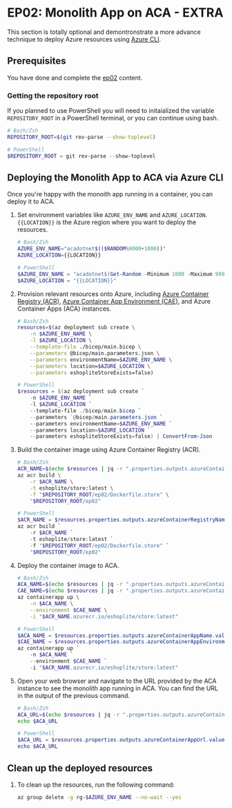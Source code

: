 # EP02: Monolith App on ACA - EXTRA

This section is totally optional and demontronstrate a more advance technique to deploy Azure resources using [Azure CLI](https://learn.microsoft.com/en-us/cli/azure/).

## Prerequisites

You have done and complete the [ep02](README.md) content.

### Getting the repository root

If you planned to use PowerShell you will need to initaialized the  variable `REPOSITORY_ROOT` in a PowerShell terminal, or you can continue using bash.

```bash
# Bazh/Zsh
REPOSITORY_ROOT=$(git rev-parse --show-toplevel)
```

```powershell
# PowerShell
$REPOSITORY_ROOT = git rev-parse --show-toplevel
```

## Deploying the Monolith App to ACA via Azure CLI

Once you're happy with the monoith app running in a container, you can deploy it to ACA.

1. Set environment variables like `AZURE_ENV_NAME` and `AZURE_LOCATION`. `{{LOCATION}}` is the Azure region where you want to deploy the resources.

    ```bash
    # Bash/Zsh
    AZURE_ENV_NAME="acadotnet$(($RANDOM%9000+1000))"
    AZURE_LOCATION={{LOCATION}}
    ```

    ```powershell
    # PowerShell
    $AZURE_ENV_NAME = "acadotnet$(Get-Random -Minimum 1000 -Maximum 9999)"
    $AZURE_LOCATION = "{{LOCATION}}"
    ```

1. Provision relevant resources onto Azure, including [Azure Container Registry (ACR)](https://learn.microsoft.com/azure/container-registry/container-registry-intro), [Azure Container App Environment (CAE)](https://learn.microsoft.com/azure/container-apps/environment), and Azure Container Apps (ACA) instances.

    ```bash
    # Bash/Zsh
    resources=$(az deployment sub create \
        -n $AZURE_ENV_NAME \
        -l $AZURE_LOCATION \
        --template-file ./bicep/main.bicep \
        --parameters @bicep/main.parameters.json \
        --parameters environmentName=$AZURE_ENV_NAME \
        --parameters location=$AZURE_LOCATION \
        --parameters eshopliteStoreExists=false)
    ```

    ```powershell
    # PowerShell
    $resources = $(az deployment sub create `
        -n $AZURE_ENV_NAME `
        -l $AZURE_LOCATION `
        --template-file ./bicep/main.bicep `
        --parameters `@bicep/main.parameters.json `
        --parameters environmentName=$AZURE_ENV_NAME `
        --parameters location=$AZURE_LOCATION `
        --parameters eshopliteStoreExists=false) | ConvertFrom-Json
    ```

1. Build the container image using Azure Container Registry (ACR).

    ```bash
    # Bash/Zsh
    ACR_NAME=$(echo $resources | jq -r ".properties.outputs.azureContainerRegistryName.value")
    az acr build \
        -r $ACR_NAME \
        -t eshoplite/store:latest \
        -f "$REPOSITORY_ROOT/ep02/Dockerfile.store" \
        "$REPOSITORY_ROOT/ep02"
    ```

    ```powershell
    # PowerShell
    $ACR_NAME = $resources.properties.outputs.azureContainerRegistryName.value
    az acr build `
        -r $ACR_NAME `
        -t eshoplite/store:latest `
        -f "$REPOSITORY_ROOT/ep02/Dockerfile.store" `
        "$REPOSITORY_ROOT/ep02"
    ```

1. Deploy the container image to ACA.

    ```bash
    # Bash/Zsh
    ACA_NAME=$(echo $resources | jq -r ".properties.outputs.azureContainerAppName.value")
    CAE_NAME=$(echo $resources | jq -r ".properties.outputs.azureContainerAppEnvironmentName.value")
    az containerapp up \
        -n $ACA_NAME \
        --environment $CAE_NAME \
        -i "$ACR_NAME.azurecr.io/eshoplite/store:latest"
    ```

    ```powershell
    # PowerShell
    $ACA_NAME = $resources.properties.outputs.azureContainerAppName.value
    $CAE_NAME = $resources.properties.outputs.azureContainerAppEnvironmentName.value
    az containerapp up `
        -n $ACA_NAME `
        --environment $CAE_NAME `
        -i "$ACR_NAME.azurecr.io/eshoplite/store:latest"
    ```

1. Open your web browser and navigate to the URL provided by the ACA instance to see the monolith app running in ACA. You can find the URL in the output of the previous command.

    ```bash
    # Bash/Zsh
    ACA_URL=$(echo $resources | jq -r ".properties.outputs.azureContainerAppUrl.value")
    echo $ACA_URL
    ```

    ```powershell
    # PowerShell
    $ACA_URL = $resources.properties.outputs.azureContainerAppUrl.value
    echo $ACA_URL
    ```


## Clean up the deployed resources

1. To clean up the resources, run the following command:

    ```bash
    az group delete -g rg-$AZURE_ENV_NAME --no-wait --yes
    ```

